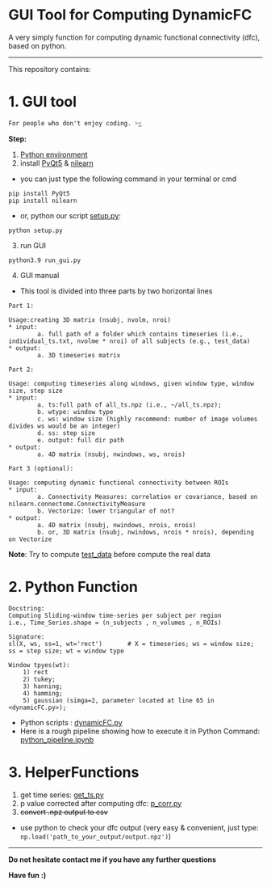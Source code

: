 # GUI Tool for Computing DynamicFC


A very simply function for computing dynamic functional connectivity (dfc), based on python.


-----

This repository contains:

# 1. GUI tool
```
For people who don't enjoy coding. ˃͜˂
```

**Step:**
1) [Python environment](https://www.python.org/)
2) install [PyQt5](https://pypi.org/project/PyQt5/) & [nilearn](https://nilearn.github.io/)
* you can just type the following command in your terminal or cmd
```
pip install PyQt5
pip install nilearn
```
* or, python our script [setup.py](Tool-for-Computing-DynamicFC/setup.py):
```
python setup.py
```
3) run GUI
```
python3.9 run_gui.py
```
4) GUI manual
* This tool is divided into three parts by two horizontal lines
```
Part 1: 

Usage:creating 3D matrix (nsubj, nvolm, nroi)
* input: 
        a. full path of a folder which contains timeseries (i.e., individual_ts.txt, nvolme * nroi) of all subjects (e.g., test_data)
* output: 
        a. 3D timeseries matrix
```
```
Part 2: 

Usage: computing timeseries along windows, given window type, window size, step size
* input: 
        a. ts:full path of all_ts.npz (i.e., ~/all_ts.npz);
        b. wtype: window type
        c. ws: window size (highly recommend: number of image volumes divides ws would be an integer)
        d. ss: step size
        e. output: full dir path
* output:
        a. 4D matrix (nsubj, nwindows, ws, nrois)
```
```
Part 3 (optional): 

Usage: computing dynamic functional connectivity between ROIs
* input:
        a. Connectivity Measures: correlation or covariance, based on nilearn.connectome.ConnectivityMeasure
        b. Vectorize: lower triangular of not?
* output: 
        a. 4D matrix (nsubj, nwindows, nrois, nrois) 
        b. or, 3D matrix (nsubj, nwindows, nrois * nrois), depending on Vectorize
```
**Note**: Try to compute [test_data](Tool-for-Computing-DynamicFC/test_data) before compute the real data

# 2. Python Function
```
Docstring:
Computing Sliding-window time-series per subject per region 
i.e., Time_Series.shape = (n_subjects , n_volumes , n_ROIs)

Signature: 
sl(X, ws, ss=1, wt='rect')       # X = timeseries; ws = window size; ss = step size; wt = window type

Window tpyes(wt): 
    1) rect
    2) tukey; 
    3) hanning;
    4) hamming;
    5) gaussian (simga=2, parameter located at line 65 in <dynamicFC.py>);
```
* Python scripts : [dynamicFC.py](/helperfunctions/dynamicFC.py)
* Here is a rough pipeline showing how to execute it in Python Command: [python_pipeline.ipynb](/helperfunctions/python_pipeline.ipynb)


# 3. HelperFunctions
1) get time series: [get_ts.py](helperfunctions/get_ts.py)
2) p value corrected after computing dfc: [p_corr.py](helperfunctions/p_corr.py)
3) ~~convert .npz output to csv~~
* use python to check your dfc output (very easy & convenient, just type: `np.load('path_to_your_output/output.npz')`)
-------


**Do not hesitate contact me if you have any further questions**

**Have fun :)**
